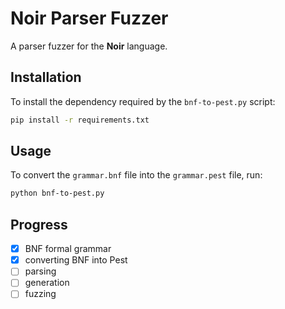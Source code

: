 # Noir Parser Fuzzer

A parser fuzzer for the **Noir** language.

## Installation

To install the dependency required by the `bnf-to-pest.py` script:

```bash
pip install -r requirements.txt
```

## Usage

To convert the `grammar.bnf` file into the `grammar.pest` file, run:

```bash
python bnf-to-pest.py
```

## Progress

* [x] BNF formal grammar
* [x] converting BNF into Pest
* [ ] parsing
* [ ] generation
* [ ] fuzzing
